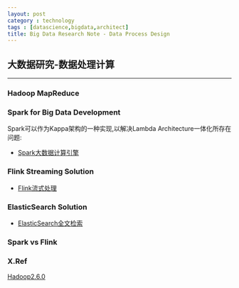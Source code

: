```yaml
---
layout: post
category : technology
tags : [datascience,bigdata,architect]
title: Big Data Research Note - Data Process Design
---
```


## 大数据研究-数据处理计算
------------------------------------------------------------

### Hadoop MapReduce

### Spark for Big Data Development

Spark可以作为Kappa架构的一种实现,以解决Lambda Architecture一体化所存在问题:

- [Spark大数据计算引擎](2017-03-29-spark-bigdata-arch-note.md)

### Flink Streaming Solution

- [Flink流式处理](2018-05-31-flink-research-note.md)

### ElasticSearch Solution

- [ElasticSearch全文检索](2017-01-06-elasticsearch-search-engine-architect-note.md)

### Spark vs Flink



### X.Ref


[Hadoop2.6.0](http://hadoop.apache.org/docs/r2.6.0/)